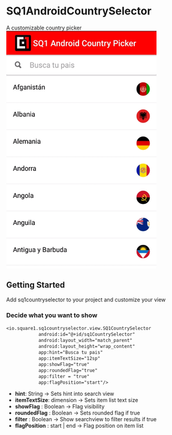 # SQ1AndroidCountrySelector
A customizable country picker
![Screenshot](art/main%20screen.png)

## Getting Started
Add sq1countryselector to your project and customize your view

### Decide what you want to show 



```
<io.square1.sq1countryselector.view.SQ1CountrySelector
            android:id="@+id/sq1CountrySelector"
            android:layout_width="match_parent"
            android:layout_height="wrap_content"
            app:hint="Busca tu pais"
            app:itemTextSize="12sp"
            app:showFlag="true"
            app:roundedFlag="true"
            app:filter = "true"
            app:flagPosition="start"/>
```

- **hint**: String -> Sets hint into search view
- **itemTextSize**: dimension -> Sets item list text size
- **showFlag** : Boolean -> Flag visibility
- **roundedFlag** : Boolean -> Sets rounded flag if true
- **filter** : Boolean -> Show searchview to filter results if true
- **flagPosition** : start | end -> Flag position on item list
